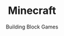 ---
title: Minecraft
subtitle: Building Block Games
provider: microsoft
aliases:
    - /ethical-alternatives-to-minecraft/
---